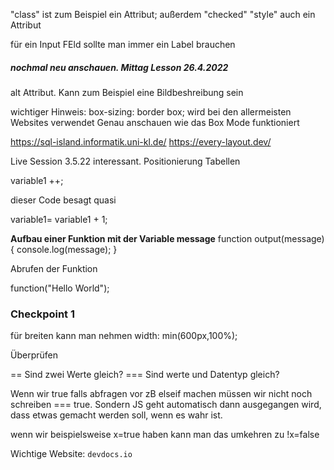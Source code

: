 "class" ist zum Beispiel ein Attribut; außerdem "checked"
"style" auch ein Attribut

für ein Input FEld sollte man immer ein Label brauchen

##### nochmal neu anschauen. Mittag Lesson 26.4.2022

alt Attribut. Kann zum Beispiel eine Bildbeshreibung sein


wichtiger Hinweis: box-sizing: border box;
  wird bei den allermeisten Websites verwendet
Genau anschauen wie das Box Mode funktioniert

https://sql-island.informatik.uni-kl.de/
https://every-layout.dev/


Live Session 3.5.22 interessant. Positionierung Tabellen

variable1 ++;

dieser Code besagt quasi

variable1= variable1 + 1;

**Aufbau einer Funktion mit der Variable message**
function output(message){
console.log(message);
}

Abrufen der Funktion

function("Hello World");


### Checkpoint 1

für breiten kann man nehmen width: min(600px,100%);


Überprüfen

== Sind zwei Werte gleich?
=== Sind werte und Datentyp gleich?

Wenn wir true falls abfragen vor zB elseif machen müssen wir nicht noch schreiben === true. Sondern JS geht automatisch dann ausgegangen wird, dass etwas gemacht werden soll, wenn es wahr ist.

wenn wir beispielsweise x=true haben kann man das umkehren zu !x=false


Wichtige Website: `devdocs.io`

